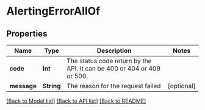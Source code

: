 # AlertingErrorAllOf

## Properties
Name | Type | Description | Notes
------------ | ------------- | ------------- | -------------
**code** | **Int** | The status code return by the API. It can be 400 or 404 or 409 or 500. | 
**message** | **String** | The reason for the request failed | [optional] 

[[Back to Model list]](../README.md#documentation-for-models) [[Back to API list]](../README.md#documentation-for-api-endpoints) [[Back to README]](../README.md)


